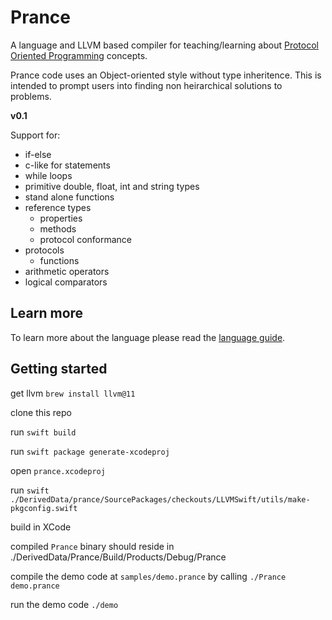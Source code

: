 # Prance
A language and LLVM based compiler for teaching/learning about [Protocol Oriented Programming](https://developer.apple.com/videos/play/wwdc2015/408/) concepts.

Prance code uses an Object-oriented style without type inheritence. This is intended to prompt users into finding non heirarchical solutions to problems.

**v0.1**

Support for:
- if-else
- c-like for statements
- while loops
- primitive double, float, int and string types
- stand alone functions
- reference types
  - properties
  - methods
  - protocol conformance
- protocols
  - functions
- arithmetic operators
- logical comparators

## Learn more
To learn more about the language please read the [language guide](./Docs/intro.md).

## Getting started
get llvm `brew install llvm@11`

clone this repo 

run `swift build`

run `swift package generate-xcodeproj`

open `prance.xcodeproj`

run `swift ./DerivedData/prance/SourcePackages/checkouts/LLVMSwift/utils/make-pkgconfig.swift`

build in XCode

compiled `Prance` binary should reside in ./DerivedData/Prance/Build/Products/Debug/Prance

compile the demo code at `samples/demo.prance` by calling `./Prance demo.prance`

run the demo code `./demo`
